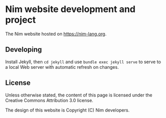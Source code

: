 # Nim website development and project

The Nim website hosted on https://nim-lang.org.

## Developing

Install Jekyll, then `cd jekyll` and use `bundle exec jekyll serve`
to serve to a local Web server with automatic refresh on changes.

## License

Unless otherwise stated, the content of this page is licensed under the Creative Commons Attribution 3.0 license.

The design of this website is Copyright (C) Nim developers.
